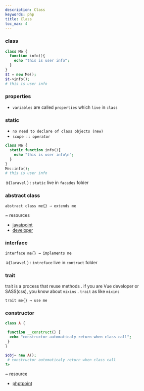 ```yaml
---
description: Class
keywords: php
title: Class
toc_max: 4
---
```


### class

```php
class Me {
  function info(){
    echo "this is user info";
  }
}
$t = new Me();
$t->info();
# this is user info
```

### properties

* `variables` are called `properties` which `live` in `class`

### static

* `no need to declare of class objects (new)`
* `scope :: operator`

```php
class Me {
  static function info(){
    echo "this is user info\n";
  }
}
Me::info();
# this is user info
```

➲(`laravel` ) : `static` live in `facades` folder


### abstract class

`abstract class me{} → extends me `

~ resources

* [javatpoint](https://www.javatpoint.com/abstract-class-in-java)
* [developer](https://www.developer.com/lang/php/article.php/3604111/PHP-5-OOP-Interfaces-Abstract-Classes-and-the-Adapter-Pattern.htm)

### interface

`interface me{} → implements me `

➲(`laravel` ) : `intreface` live in `contract` folder

### trait

trait is a process that reuse methods . if you are Vue developer or SASS(css), you know about `mixins` . `trait` as like `mixins`

`trait me{} → use me `

### constructor

```php
class A {

 function __construct() {
  echo "constructor automaticaly return when class call";
 }
}

$obj= new A();
 # constructor automaticaly return when class call
?>
```

~ resource

* [phptpoint](https://www.phptpoint.com/php-constructor/)
